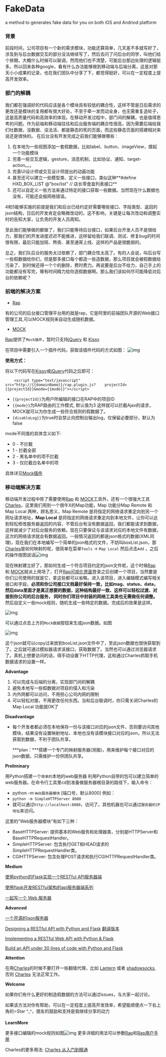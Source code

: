# FakeData
a method to generates fake data for you on both iOS and Andriod platform
### 背景
前段时间，公司项目有一个新的需求模块，功能还算简单，几天差不多就写好了，涉及到与后台数据交互的部分没法继续写了，然后去问了问后台的同学，叫他们给个排期，大概什么时候可以联调，然而他们也不清楚，可能后台那边处理的逻辑挺多。所以回来各种google，看有什么办法能够做到移动端与后端分离，这是对那天小小成果的记录，也在我们团队中分享了下，都觉得挺好，可以在一定程度上提高开发效率。
### 部门的解耦
我们都在强调好的代码应该是各个模块具有较低的耦合性，这样不管是日后需求的更改还是模块的复用都有很大好处，不至于牵一发而动全身，也无需重复造轮子，这是高质量代码和高效率的体现。在移动开发过程中，部门间的解耦，也是值得思考的问题。作为前端和移动端往往和后台服务端的耦合性很高，因为需要后端给我们吐数据，没数据、没法活、都是静态的死的页面，而这些静态页面的搭建相对来说还是很快的。
在后台没有开发完成之前我们能够做哪些：

1. 在本地为一些视图添加一套假数据，比如label、button、imageView，撑起一个功能模块
2. 完善一些交互逻辑，gesture，消息机制，比如协议、通知、target-action。。。
3. 完善UI设计师或交互设计师提出的动画功能
4. 甚至还可以建立一些模型类、定义一些接口，类似这种**#define HXD_BOX_LIST @"box/list" // 店长零食盒列表接口**
5. 还可以自定义一些方法来通过特定的接口获取一些数据。当然现在什么数据也没有，可能还会报网络错误。

4和5能够实施的前提是我们和后台已经约定好需要哪些接口、字段类型、返回的json结构，日后的开发肯定会略微改动的，这不影响，关键是让每次改动和调整实时的告知大家，让负责的开发人员周知。

至此我们能够做的都做了，我们只能等待后台接口，如果后台开发人员不是很给力，那我们的开发进度迟迟不能推进，这样留给我们联调、测试、修复bug的时间很有限，最后只能加班、熬夜、甚至通宵上线、这样的产品是很脆弱的。

总之，我们队后台的服务太过依赖了，部门耦合性太高了。有的人会说，叫后台写一些假数据给你们，但是那多接口每个都造一些造数据，那么项目就会被假数据给污染了、到时候还得一个个的删除，费时费力。再说要是后台不给力，自己手上的功能都没有写完，哪有时间精力给你造假数据啊。那么我们该如何尽可能降低对后台的依赖呢？
### 前端的解决方案
* [Rap](https://github.com/thx/RAP)

有的公司的后台接口管理平台用的就是rap，它是阿里的前端团队开源的Web接口管理工具,可以MOCK规则来自动生成随机数据。

* [MOCK](http://mockjs.com)

[Rap](https://github.com/thx/RAP)提供了```Mock插件```，暂时只支持[jQuery](https://github.com/jquery/jquery) 和 [Kissy](https://github.com/kissyteam/kissy)

在项目中需要引入一个插件代码，获取该插件代码的方式如图：
![img](https://raw.githubusercontent.com/Beyond-Chao/FakeData/master/images/pluginCode.png)

**使用方式：**

将以下代码写在[Kissy](https://github.com/kissyteam/kissy)或[jQuery](https://github.com/jquery/jquery)代码之后即可：

```
	<script type="text/javascript" src="http://{{domainName}}/rap.plugin.js?	projectId={{projectId}}&mode={{mode}}"></script>
```

* `{{projectId}}`为用户所编辑的接口在RAP中的项目ID
* `{{mode}}`为RAP路由的工作模式, 默认值为3
这样就可以拦截Ajax的请求，MOCK就可以为你生成一些符合规则的假数据了。
* `{disableLog}}`为true时会禁止向控制台输出log，仅保留必要部分，默认为false

mode不同值的具体含义如下:

* 0 - 不拦截
* 1 - 拦截全部
* 2 - 黑名单中的项不拦截
* 3 - 仅拦截白名单中的项

具体详见[Mock插件](https://github.com/thx/RAP/wiki/user_manual_cn#mock插件)

### 移动端解决方案  
移动端开发过程中除了需要使用[Rap](https://github.com/thx/RAP) 和 [MOCK](http://mockjs.com)工具外，还有一个很强大工具[Charles](https://www.charlesproxy.com)，这里我们用到一个很牛X的Map功能，Map 功能分Map Remote 和 Map Local 两种，顾名思义，Map Remote 是将指定的网络请求重定向到另一个网址请求地址，**Map Local** 是将指定的网络请求重定向到本地文件，让你可以达到轻松修改服务器返回的内容，不管后台有没有数据返回，我们都能请求到数据，这样就减少了对后台服务的依赖。现在只要保证与该请求对应的本地文件有数据，这次的网络请求就会有数据返回。一般情况返回的都是json格式的数据(XML同理)，现在我们在本地编写一个简单的json格式的文件，不妨叫boxList.json，那[Charles](https://www.charlesproxy.com)是如何映射的呢，很简单在菜单`Tools` -> `Map Local` 然后点击`Add` ，之后的操作按图说话![img](https://raw.githubusercontent.com/Beyond-Chao/FakeData/master/images/mapLocal.png)

现在映射建立好了，那如何生成一个符合项目约定的json文件呢，这个时候[Rap](https://github.com/thx/RAP) 和 [MOCK](http://mockjs.com)就派上用场了，打开[Rap可视化界面](http://rap.taobao.org/org/index.do)登录之后创建一个项目，当然要是你们公司使用的就是它，拿这些都可以省略。进入该项目，进入编辑模式编写相关接口和字段，**必须和你公司接口文档最好保持一致，比如mag、status、data，然后data里面才是真正想要的数据，这种结构最好一致、这样可以轻松过渡、对接到你公司的后台服务， 同时你们项目中封装的网络工具类也无需做任何调整。** 然后自定义一些mock规则，随机生成一些特定的数据。完成后的效果是这样。

![img](https://raw.githubusercontent.com/Beyond-Chao/FakeData/master/images/APIDetail.png)

可以通过点击上方的`Mock数据`按钮来生成json数据。如图

![img](https://raw.githubusercontent.com/Beyond-Chao/FakeData/master/images/previewContent.png)

这个json就可以copy过来放到boxList.json文件中了，至此json数据也很快获取到了。之后就可通过模拟器请求该接口，获取数据了。当然也可以通过浏览器请求了。真机上想要访问的话，得手动设置下HTTP代理，这和通过Charles抓取手机数据请求的设置一样。

**Advantage**

1. 可以完成与后端的分离，实现部门间的解耦
2. 避免本地写一些假数据对项目的侵入和污染
3. 内外网都可以访问，不用担心公司内网的限制
4. 可以轻松对接，不用更改任何东西。当和后台联调时，你只需关闭Charles的 Map Local 功能就OK了


**Disadvantage**

* 每个开发者都必须在本地保存一份与该接口对应的json文件，否则要访问其他模块，结果没有设置映射地址、本地也没有该模块接口对应的json，所以无法获取到数据，不利于团队共享。

	***plan：***搭建一个专门的映射服务器(测服)，用来维护每个接口对应的json数据，只需维护一份供团队共享。


**Preliminary** 

用Python搭建一个`简单的`本地的web服务器
利用Python自带的包可以建立简单的web服务器。在命令行工具里cd到准备做服务器根目录的路径下，输入命令：

* python -m `Web服务器模块` [端口号，默认8000]
例如：
*  `python -m SimpleHTTPServer 8080`
*  就可以通过`http://localhost:8080`，访问了。其他机器也可以通过`服务器的IP地址`来访问。

这里的“Web服务器模块”有如下三种：

* BaseHTTPServer: 提供基本的Web服务和处理器类，分别是HTTPServer和BaseHTTPRequestHandler。
* SimpleHTTPServer: 包含执行GET和HEAD请求的SimpleHTTPRequestHandler类。
* CGIHTTPServer: 包含处理POST请求和执行CGIHTTPRequestHandler类。


**Medium**

[使用python的Flask实现一个RESTful API服务器端](http://www.cnblogs.com/vovlie/p/4178077.html)

[使用flask开发RESTful架构的api服务器端系列](http://www.mrhaoting.com/?p=177)

[一起写一个 Web 服务器](http://python.jobbole.com/81524/)


**Advanced**

[一个开源的json服务器](https://github.com/typicode/json-server)

[Designing a RESTful API with Python and Flask](http://blog.miguelgrinberg.com/post/designing-a-restful-api-with-python-and-flask)
	[翻译版本](http://www.pythondoc.com/flask-restful/first.html)
	
[Implementing a RESTful Web API with Python & Flask](http://blog.luisrei.com/articles/flaskrest.html)

[Build an API under 30 lines of code with Python and Flask](https://impythonist.wordpress.com/2015/07/12/build-an-api-under-30-lines-of-code-with-python-and-flask/)


**Attention**

在用[Charles](https://www.charlesproxy.com)的时候不要打开一些翻墙代理，比如 [Lantern](https://github.com/getlantern/lantern) 或者 [shadowsocks](https://github.com/shadowsocks), 否则 [Charles](https://www.charlesproxy.com) 无法正常工作。

**Welcome**

如果你们有什么更好的制造假数据的方法可以通过Issues，与大家一起讨论。

如果该方法对你有帮助，可以在一定程度上提高开发效率，希望能顺便点一下右上角的⭐️Star ^_^，朋友的鼓励和支持是我继续分享的动力

**LearnMore**

更多接口编辑的mock规则如图![img](https://raw.githubusercontent.com/Beyond-Chao/FakeData/master/images/mockRegulation.png)
更多详细的用法可以参数[Rap](https://github.com/thx/RAP)和[Rap用户手册](https://github.com/thx/RAP/wiki/user_manual_cn)

Charles的更多用法: [Charles 从入门到精通](http://blog.devtang.com/2015/11/14/charles-introduction/)


